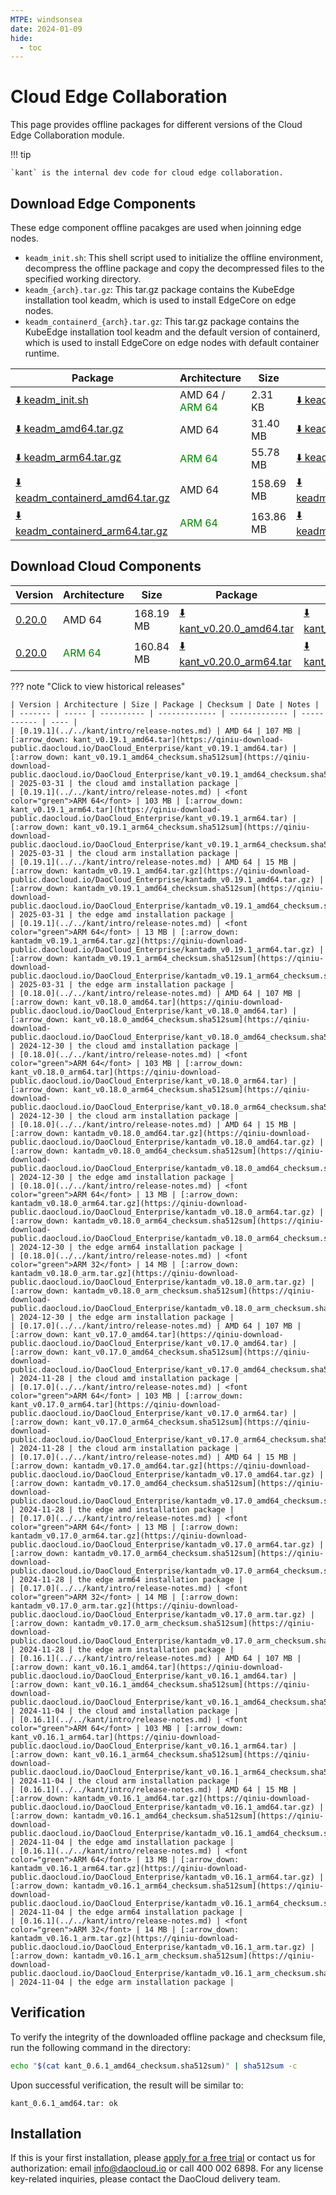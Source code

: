 ```yaml
---
MTPE: windsonsea
date: 2024-01-09
hide:
  - toc
---
```


# Cloud Edge Collaboration

This page provides offline packages for different versions of the Cloud Edge Collaboration module.

!!! tip

    `kant` is the internal dev code for cloud edge collaboration.

## Download Edge Components

These edge component offline pacakges are used when joinning edge nodes.

- `keadm_init.sh`: This shell script used to initialize the offline environment, decompress the offline package and copy the decompressed files to the specified working directory.
- `keadm_{arch}.tar.gz`: This tar.gz package contains the KubeEdge installation tool keadm, which is used to install EdgeCore on edge nodes.
- `keadm_containerd_{arch}.tar.gz`: This tar.gz package contains the KubeEdge installation tool keadm and the default version of containerd, which is used to install EdgeCore on edge nodes with default container runtime.

| Package | Architecture | Size | Checksum | Date |
| ------- | ----- | --------- | ---------- | ---- |
| [:arrow_down: keadm_init.sh](https://qiniu-download-public.daocloud.io/DaoCloud_Enterprise/keadm_init.sh) | AMD 64 / <font color="green">ARM 64</font> | 2.31 KB | [:arrow_down: keadm_init_checksum.sha512sum](https://qiniu-download-public.daocloud.io/DaoCloud_Enterprise/keadm_init_checksum.sha512sum) | 2025-06-23 |
| [:arrow_down: keadm_amd64.tar.gz](https://qiniu-download-public.daocloud.io/DaoCloud_Enterprise/keadm_amd64.tar.gz) | AMD 64 | 31.40 MB | [:arrow_down: keadm_amd64.tar.gz_checksum.sha512sum](https://qiniu-download-public.daocloud.io/DaoCloud_Enterprise/keadm_amd64.tar.gz_checksum.sha512sum) | 2025-06-23 |
| [:arrow_down: keadm_arm64.tar.gz](https://qiniu-download-public.daocloud.io/DaoCloud_Enterprise/keadm_arm64.tar.gz) | <font color="green">ARM 64</font> | 55.78 MB | [:arrow_down: keadm_arm64.tar.gz_checksum.sha512sum](https://qiniu-download-public.daocloud.io/DaoCloud_Enterprise/keadm_arm64.tar.gz_checksum.sha512sum) | 2025-06-23 |
| [:arrow_down: keadm_containerd_amd64.tar.gz](https://qiniu-download-public.daocloud.io/DaoCloud_Enterprise/keadm_containerd_amd64.tar.gz) | AMD 64 | 158.69 MB | [:arrow_down: keadm_containerd_amd64.tar.gz_checksum.sha512sum](https://qiniu-download-public.daocloud.io/DaoCloud_Enterprise/keadm_containerd_amd64.tar.gz_checksum.sha512sum) | 2025-06-23 |
| [:arrow_down: keadm_containerd_arm64.tar.gz](https://qiniu-download-public.daocloud.io/DaoCloud_Enterprise/keadm_containerd_arm64.tar.gz) | <font color="green">ARM 64</font> | 163.86 MB | [:arrow_down: keadm_containerd_arm64.tar.gz_checksum.sha512sum](https://qiniu-download-public.daocloud.io/DaoCloud_Enterprise/keadm_containerd_arm64.tar.gz_checksum.sha512sum) | 2025-06-23 |

## Download Cloud Components

| Version | Architecture | Size | Package | Checksum | Date |
| ------- | ----- | -------- | ---------- | -------- | ---- |
| [0.20.0](../../kant/intro/release-notes.md) | AMD 64 | 168.19 MB | [:arrow_down: kant_v0.20.0_amd64.tar](https://qiniu-download-public.daocloud.io/DaoCloud_Enterprise/kant_v0.20.0_amd64.tar) | [:arrow_down: kant_v0.20.0_amd64_checksum.sha512sum](https://qiniu-download-public.daocloud.io/DaoCloud_Enterprise/kant_v0.20.0_amd64_checksum.sha512sum) | 2025-06-23 |
| [0.20.0](../../kant/intro/release-notes.md) | <font color="green">ARM 64</font> | 160.84 MB | [:arrow_down: kant_v0.20.0_arm64.tar](https://qiniu-download-public.daocloud.io/DaoCloud_Enterprise/kant_v0.20.0_arm64.tar) | [:arrow_down: kant_v0.20.0_arm64_checksum.sha512sum](https://qiniu-download-public.daocloud.io/DaoCloud_Enterprise/kant_v0.20.0_arm64_checksum.sha512sum) | 2025-06-23 |

??? note "Click to view historical releases"

    | Version | Architecture | Size | Package | Checksum | Date | Notes |
    | ------- | ----- | ---------- | ------------- | ------------- | ----------- | ---- |
    | [0.19.1](../../kant/intro/release-notes.md) | AMD 64 | 107 MB | [:arrow_down: kant_v0.19.1_amd64.tar](https://qiniu-download-public.daocloud.io/DaoCloud_Enterprise/kant_v0.19.1_amd64.tar) | [:arrow_down: kant_v0.19.1_amd64_checksum.sha512sum](https://qiniu-download-public.daocloud.io/DaoCloud_Enterprise/kant_v0.19.1_amd64_checksum.sha512sum) | 2025-03-31 | the cloud amd installation package |
    | [0.19.1](../../kant/intro/release-notes.md) | <font color="green">ARM 64</font> | 103 MB | [:arrow_down: kant_v0.19.1_arm64.tar](https://qiniu-download-public.daocloud.io/DaoCloud_Enterprise/kant_v0.19.1_arm64.tar) | [:arrow_down: kant_v0.19.1_arm64_checksum.sha512sum](https://qiniu-download-public.daocloud.io/DaoCloud_Enterprise/kant_v0.19.1_arm64_checksum.sha512sum) | 2025-03-31 | the cloud arm installation package |
    | [0.19.1](../../kant/intro/release-notes.md) | AMD 64 | 15 MB | [:arrow_down: kantadm_v0.19.1_amd64.tar.gz](https://qiniu-download-public.daocloud.io/DaoCloud_Enterprise/kantadm_v0.19.1_amd64.tar.gz) | [:arrow_down: kantadm_v0.19.1_amd64_checksum.sha512sum](https://qiniu-download-public.daocloud.io/DaoCloud_Enterprise/kantadm_v0.19.1_amd64_checksum.sha512sum) | 2025-03-31 | the edge amd installation package |
    | [0.19.1](../../kant/intro/release-notes.md) | <font color="green">ARM 64</font> | 13 MB | [:arrow_down: kantadm_v0.19.1_arm64.tar.gz](https://qiniu-download-public.daocloud.io/DaoCloud_Enterprise/kantadm_v0.19.1_arm64.tar.gz) | [:arrow_down: kantadm_v0.19.1_arm64_checksum.sha512sum](https://qiniu-download-public.daocloud.io/DaoCloud_Enterprise/kantadm_v0.19.1_arm64_checksum.sha512sum) | 2025-03-31 | the edge arm installation package |
    | [0.18.0](../../kant/intro/release-notes.md) | AMD 64 | 107 MB | [:arrow_down: kant_v0.18.0_amd64.tar](https://qiniu-download-public.daocloud.io/DaoCloud_Enterprise/kant_v0.18.0_amd64.tar) | [:arrow_down: kant_v0.18.0_amd64_checksum.sha512sum](https://qiniu-download-public.daocloud.io/DaoCloud_Enterprise/kant_v0.18.0_amd64_checksum.sha512sum) | 2024-12-30 | the cloud amd installation package |
    | [0.18.0](../../kant/intro/release-notes.md) | <font color="green">ARM 64</font> | 103 MB | [:arrow_down: kant_v0.18.0_arm64.tar](https://qiniu-download-public.daocloud.io/DaoCloud_Enterprise/kant_v0.18.0_arm64.tar) | [:arrow_down: kant_v0.18.0_arm64_checksum.sha512sum](https://qiniu-download-public.daocloud.io/DaoCloud_Enterprise/kant_v0.18.0_arm64_checksum.sha512sum) | 2024-12-30 | the cloud arm installation package |
    | [0.18.0](../../kant/intro/release-notes.md) | AMD 64 | 15 MB | [:arrow_down: kantadm_v0.18.0_amd64.tar.gz](https://qiniu-download-public.daocloud.io/DaoCloud_Enterprise/kantadm_v0.18.0_amd64.tar.gz) | [:arrow_down: kantadm_v0.18.0_amd64_checksum.sha512sum](https://qiniu-download-public.daocloud.io/DaoCloud_Enterprise/kantadm_v0.18.0_amd64_checksum.sha512sum) | 2024-12-30 | the edge amd installation package |
    | [0.18.0](../../kant/intro/release-notes.md) | <font color="green">ARM 64</font> | 13 MB | [:arrow_down: kantadm_v0.18.0_arm64.tar.gz](https://qiniu-download-public.daocloud.io/DaoCloud_Enterprise/kantadm_v0.18.0_arm64.tar.gz) | [:arrow_down: kantadm_v0.18.0_arm64_checksum.sha512sum](https://qiniu-download-public.daocloud.io/DaoCloud_Enterprise/kantadm_v0.18.0_arm64_checksum.sha512sum) | 2024-12-30 | the edge arm64 installation package |
    | [0.18.0](../../kant/intro/release-notes.md) | <font color="green">ARM 32</font> | 14 MB | [:arrow_down: kantadm_v0.18.0_arm.tar.gz](https://qiniu-download-public.daocloud.io/DaoCloud_Enterprise/kantadm_v0.18.0_arm.tar.gz) | [:arrow_down: kantadm_v0.18.0_arm_checksum.sha512sum](https://qiniu-download-public.daocloud.io/DaoCloud_Enterprise/kantadm_v0.18.0_arm_checksum.sha512sum) | 2024-12-30 | the edge arm installation package |
    | [0.17.0](../../kant/intro/release-notes.md) | AMD 64 | 107 MB | [:arrow_down: kant_v0.17.0_amd64.tar](https://qiniu-download-public.daocloud.io/DaoCloud_Enterprise/kant_v0.17.0_amd64.tar) | [:arrow_down: kant_v0.17.0_amd64_checksum.sha512sum](https://qiniu-download-public.daocloud.io/DaoCloud_Enterprise/kant_v0.17.0_amd64_checksum.sha512sum) | 2024-11-28 | the cloud amd installation package |
    | [0.17.0](../../kant/intro/release-notes.md) | <font color="green">ARM 64</font> | 103 MB | [:arrow_down: kant_v0.17.0_arm64.tar](https://qiniu-download-public.daocloud.io/DaoCloud_Enterprise/kant_v0.17.0_arm64.tar) | [:arrow_down: kant_v0.17.0_arm64_checksum.sha512sum](https://qiniu-download-public.daocloud.io/DaoCloud_Enterprise/kant_v0.17.0_arm64_checksum.sha512sum) | 2024-11-28 | the cloud arm installation package |
    | [0.17.0](../../kant/intro/release-notes.md) | AMD 64 | 15 MB | [:arrow_down: kantadm_v0.17.0_amd64.tar.gz](https://qiniu-download-public.daocloud.io/DaoCloud_Enterprise/kantadm_v0.17.0_amd64.tar.gz) | [:arrow_down: kantadm_v0.17.0_amd64_checksum.sha512sum](https://qiniu-download-public.daocloud.io/DaoCloud_Enterprise/kantadm_v0.17.0_amd64_checksum.sha512sum) | 2024-11-28 | the edge amd installation package |
    | [0.17.0](../../kant/intro/release-notes.md) | <font color="green">ARM 64</font> | 13 MB | [:arrow_down: kantadm_v0.17.0_arm64.tar.gz](https://qiniu-download-public.daocloud.io/DaoCloud_Enterprise/kantadm_v0.17.0_arm64.tar.gz) | [:arrow_down: kantadm_v0.17.0_arm64_checksum.sha512sum](https://qiniu-download-public.daocloud.io/DaoCloud_Enterprise/kantadm_v0.17.0_arm64_checksum.sha512sum) | 2024-11-28 | the edge arm64 installation package |
    | [0.17.0](../../kant/intro/release-notes.md) | <font color="green">ARM 32</font> | 14 MB | [:arrow_down: kantadm_v0.17.0_arm.tar.gz](https://qiniu-download-public.daocloud.io/DaoCloud_Enterprise/kantadm_v0.17.0_arm.tar.gz) | [:arrow_down: kantadm_v0.17.0_arm_checksum.sha512sum](https://qiniu-download-public.daocloud.io/DaoCloud_Enterprise/kantadm_v0.17.0_arm_checksum.sha512sum) | 2024-11-28 | the edge arm installation package |
    | [0.16.1](../../kant/intro/release-notes.md) | AMD 64 | 107 MB | [:arrow_down: kant_v0.16.1_amd64.tar](https://qiniu-download-public.daocloud.io/DaoCloud_Enterprise/kant_v0.16.1_amd64.tar) | [:arrow_down: kant_v0.16.1_amd64_checksum.sha512sum](https://qiniu-download-public.daocloud.io/DaoCloud_Enterprise/kant_v0.16.1_amd64_checksum.sha512sum) | 2024-11-04 | the cloud amd installation package |
    | [0.16.1](../../kant/intro/release-notes.md) | <font color="green">ARM 64</font> | 103 MB | [:arrow_down: kant_v0.16.1_arm64.tar](https://qiniu-download-public.daocloud.io/DaoCloud_Enterprise/kant_v0.16.1_arm64.tar) | [:arrow_down: kant_v0.16.1_arm64_checksum.sha512sum](https://qiniu-download-public.daocloud.io/DaoCloud_Enterprise/kant_v0.16.1_arm64_checksum.sha512sum) | 2024-11-04 | the cloud arm installation package |
    | [0.16.1](../../kant/intro/release-notes.md) | AMD 64 | 15 MB | [:arrow_down: kantadm_v0.16.1_amd64.tar.gz](https://qiniu-download-public.daocloud.io/DaoCloud_Enterprise/kantadm_v0.16.1_amd64.tar.gz) | [:arrow_down: kantadm_v0.16.1_amd64_checksum.sha512sum](https://qiniu-download-public.daocloud.io/DaoCloud_Enterprise/kantadm_v0.16.1_amd64_checksum.sha512sum) | 2024-11-04 | the edge amd installation package |
    | [0.16.1](../../kant/intro/release-notes.md) | <font color="green">ARM 64</font> | 13 MB | [:arrow_down: kantadm_v0.16.1_arm64.tar.gz](https://qiniu-download-public.daocloud.io/DaoCloud_Enterprise/kantadm_v0.16.1_arm64.tar.gz) | [:arrow_down: kantadm_v0.16.1_arm64_checksum.sha512sum](https://qiniu-download-public.daocloud.io/DaoCloud_Enterprise/kantadm_v0.16.1_arm64_checksum.sha512sum) | 2024-11-04 | the edge arm64 installation package |
    | [0.16.1](../../kant/intro/release-notes.md) | <font color="green">ARM 32</font> | 14 MB | [:arrow_down: kantadm_v0.16.1_arm.tar.gz](https://qiniu-download-public.daocloud.io/DaoCloud_Enterprise/kantadm_v0.16.1_arm.tar.gz) | [:arrow_down: kantadm_v0.16.1_arm_checksum.sha512sum](https://qiniu-download-public.daocloud.io/DaoCloud_Enterprise/kantadm_v0.16.1_arm_checksum.sha512sum) | 2024-11-04 | the edge arm installation package |

## Verification

To verify the integrity of the downloaded offline package and checksum file,
run the following command in the directory:

```sh
echo "$(cat kant_0.6.1_amd64_checksum.sha512sum)" | sha512sum -c
```

Upon successful verification, the result will be similar to:

```none
kant_0.6.1_amd64.tar: ok
```

## Installation

If this is your first installation, please [apply for a free trial](../../dce/license0.md)
or contact us for authorization: email info@daocloud.io or call 400 002 6898.
For any license key-related inquiries, please contact the DaoCloud delivery team.
